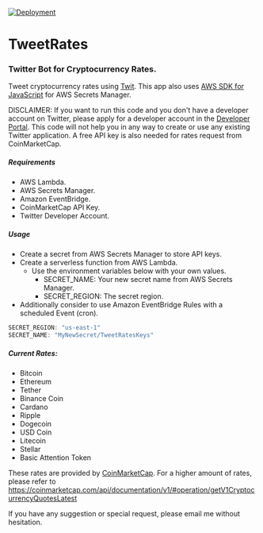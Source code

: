 [![Deployment](https://github.com/johefernan/tweet-rates/actions/workflows/main.yml/badge.svg?branch=master&event=status)](https://github.com/johefernan/tweet-rates/actions/workflows/main.yml)

# TweetRates

### Twitter Bot for Cryptocurrency Rates.

Tweet cryptocurrency rates using [Twit](https://www.npmjs.com/package/twit). This app also uses [AWS SDK for JavaScript](https://www.npmjs.com/package/aws-sdk) for AWS Secrets Manager.

DISCLAIMER: If you want to run this code and you don't have a developer account on Twitter, please apply for a developer account in the [Developer Portal](https://developer.twitter.com). This code will not help you in any way to create or use any existing Twitter application. A free API key is also needed for rates request from CoinMarketCap.

##### Requirements

- AWS Lambda.
- AWS Secrets Manager.
- Amazon EventBridge.
- CoinMarketCap API Key.
- Twitter Developer Account.

##### Usage

- Create a secret from AWS Secrets Manager to store API keys.
- Create a serverless function from AWS Lambda.
    - Use the environment variables below with your own values.
        - SECRET_NAME: Your new secret name from AWS Secrets Manager.
        - SECRET_REGION: The secret region.
- Additionally consider to use Amazon EventBridge Rules with a scheduled Event (cron).

```javascript
SECRET_REGION: "us-east-1"
SECRET_NAME: "MyNewSecret/TweetRatesKeys"
```

##### Current Rates:

- Bitcoin
- Ethereum
- Tether
- Binance Coin
- Cardano
- Ripple
- Dogecoin
- USD Coin
- Litecoin
- Stellar
- Basic Attention Token

These rates are provided by [CoinMarketCap](https://coinmarketcap.com/). For a higher amount of rates, please refer to https://coinmarketcap.com/api/documentation/v1/#operation/getV1CryptocurrencyQuotesLatest

If you have any suggestion or special request, please email me without hesitation.